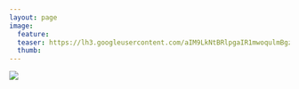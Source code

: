 ```yaml
---
layout: page
image:
  feature:
  teaser: https://lh3.googleusercontent.com/aIM9LkNtBRlpgaIR1mwoqulmBgzZqjn_8gWecZhV0qA=w245
  thumb:
---
```


![](https://lh3.googleusercontent.com/8zR-1XmZJWh65Xu6ovpiZUWWVQ-Y_onDMAF0rGhZh5Y=w800)
